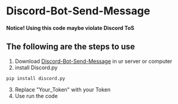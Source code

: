 # Discord-Bot-Send-Message
#### Notice! Using this code maybe violate Discord ToS

## The following are the steps to use
1. Download [Discord-Bot-Send-Message](https://github.com/Coca-Sprite/Discord-Bot-Send-Message/blob/main/main.py) in ur server or computer
2. install Discord.py
```
pip install discord.py
```
3. Replace "Your_Token" with your Token    
4. Use run the code
